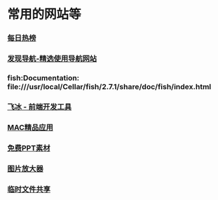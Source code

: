 # 常用的网站等

### [每日热榜](https://www.printf520.com/hot.html)
### [发现导航-精选使用导航网站](http://nav.xiejiahe.com/#/index)
### fish:Documentation: file:///usr/local/Cellar/fish/2.7.1/share/doc/fish/index.html
### [飞冰 - 前端开发工具](https://ice.work/iceworks)
### [MAC精品应用](https://xclient.info/s/)
### [免费PPT素材](http://www.ypppt.com)
### [图片放大器](http://bigjpg.com/zh)
### [临时文件共享](https://cp.anyknew.com)
